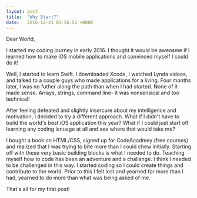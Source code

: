 ```yaml
---
layout: post
title:  "Why Start?"
date:   2016-12-21 03:56:51 +0000
---
```



Dear World, 

I started my coding journey in early 2016. I thought it would be aweosme if I learned how to make iOS mobile applications and convinced myself I could do it!

Well, I started to learn Swift. I downloaded Xcode, I watched Lynda videos, and talked to a couple guys who made applications for a living. Four months later, I was no futher along the path than when I had started. None of it made sense. Arrays, strings, command line- it was nonsensical and too technical!

After feeling defeated and slightly insercure about my intelligence and motivation, I decided to try a different approach. What if I didn't have to build the world's best iOS application this year? What if I could just start off learning any coding lanuage at all and see where that would take me? 

I bought a book on HTML/CSS, signed up for CodeAcadmey (free courses) and realized that I was trying to bite more than I could chew initially. Starting off with these very basic building blocks is what I needed to do. Teaching myself how to code has been an adventure and a challange. I think I needed to be challenged in this way. I started coding so I could create things and contribute to the world. Prior to this I felt lost and yearned for more than I had, yearned to do more than what was being asked of me. 


That's all for my first post!






